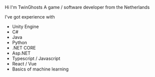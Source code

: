 Hi I'm TwinGhosts
A game / software developer from the Netherlands

I've got experience with
- Unity Engine 
- C# 
- Java
- Python
- .NET CORE 
- Asp.NET
- Typescript / Javascript
- React / Vue
- Basics of machine learning
